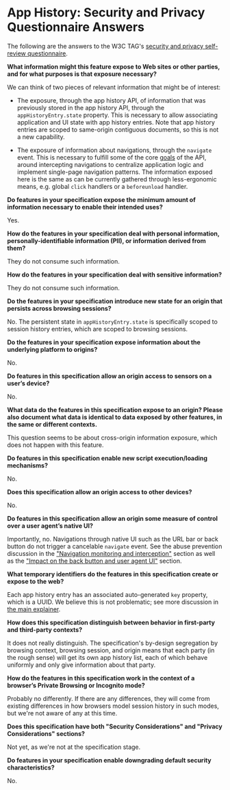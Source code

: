 # App History: Security and Privacy Questionnaire Answers

The following are the answers to the W3C TAG's [security and privacy self-review questionnaire](https://w3ctag.github.io/security-questionnaire/).

**What information might this feature expose to Web sites or other parties, and for what purposes is that exposure necessary?**

We can think of two pieces of relevant information that might be of interest:

- The exposure, through the app history API, of information that was previously stored in the app history API, through the `appHistoryEntry.state` property. This is necessary to allow associating application and UI state with app history entries. Note that app history entries are scoped to same-origin contiguous documents, so this is not a new capability.

- The exposure of information about navigations, through the `navigate` event. This is necessary to fulfill some of the core [goals](./README.md#goals) of the API, around intercepting navigations to centralize application logic and implement single-page navigation patterns. The information exposed here is the same as can be currently gathered through less-ergonomic means, e.g. global `click` handlers or a `beforeunload` handler.

**Do features in your specification expose the minimum amount of information necessary to enable their intended uses?**

Yes.

**How do the features in your specification deal with personal information, personally-identifiable information (PII), or information derived from them?**

They do not consume such information.

**How do the features in your specification deal with sensitive information?**

They do not consume such information.

**Do the features in your specification introduce new state for an origin that persists across browsing sessions?**

No. The persistent state in `appHistoryEntry.state` is specifically scoped to session history entries, which are scoped to browsing sessions.

**Do the features in your specification expose information about the underlying platform to origins?**

No.

**Do features in this specification allow an origin access to sensors on a user’s device?**

No.

**What data do the features in this specification expose to an origin? Please also document what data is identical to data exposed by other features, in the same or different contexts.**

This question seems to be about cross-origin information exposure, which does not happen with this feature.

**Do features in this specification enable new script execution/loading mechanisms?**

No.

**Does this specification allow an origin access to other devices?**

No.

**Do features in this specification allow an origin some measure of control over a user agent’s native UI?**

Importantly, no. Navigations through native UI such as the URL bar or back button do not trigger a cancelable `navigate` event. See the abuse prevention discussion in the ["Navigation monitoring and interception"](./README.md#navigation-monitoring-and-interception) section as well as the ["Impact on the back button and user agent UI"](./README.md#impact-on-the-back-button-and-user-agent-ui) section.

**What temporary identifiers do the features in this specification create or expose to the web?**

Each app history entry has an associated auto-generated `key` property, which is a UUID. We believe this is not problematic; see more discussion in [the main explainer](./README.md#security-and-privacy-considerations).

**How does this specification distinguish between behavior in first-party and third-party contexts?**

It does not really distinguish. The specification's by-design segregation by browsing context, browsing session, and origin means that each party (in the rough sense) will get its own app history list, each of which behave uniformly and only give information about that party.

**How do the features in this specification work in the context of a browser’s Private Browsing or Incognito mode?**

Probably no differently. If there are any differences, they will come from existing differences in how browsers model session history in such modes, but we're not aware of any at this time.

**Does this specification have both "Security Considerations" and "Privacy Considerations" sections?**

Not yet, as we're not at the specification stage.

**Do features in your specification enable downgrading default security characteristics?**

No.
